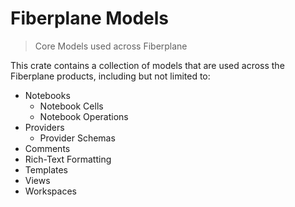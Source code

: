 <!-- The following is generated by cargo-rdme from lib.rs, and should not be modified manually-->
<!-- cargo-rdme start -->

# Fiberplane Models

> Core Models used across Fiberplane

This crate contains a collection of models that are used across the Fiberplane
products, including but not limited to:

- Notebooks
  - Notebook Cells
  - Notebook Operations
- Providers
  - Provider Schemas
- Comments
- Rich-Text Formatting
- Templates
- Views
- Workspaces

<!-- cargo-rdme end -->
